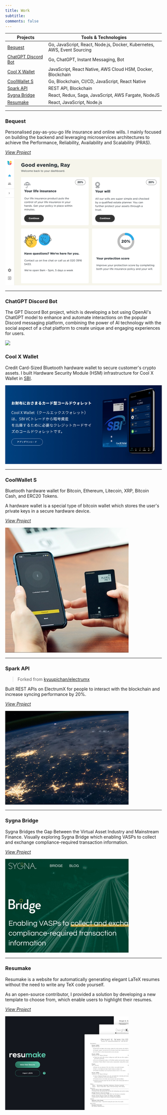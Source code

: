 ```yaml
---
title: Work
subtitle:
comments: false
---
```


| Projects                                    | Tools & Technologies                                                    |
|---------------------------------------------|-------------------------------------------------------------------------|
| [Bequest](#bequest)                         | Go, JavaScript, React, Node.js, Docker, Kubernetes, AWS, Event Sourcing |
| [ChatGPT Discord Bot](#chatgpt-discord-bot) | Go, ChatGPT, Instant Messaging, Bot                                     |
| [Cool X Wallet](#cool-x-wallet)             | JavaScript, React Native, AWS Cloud HSM, Docker, Blockchain             |
| [CoolWallet S](#coolwallet-s)               | Go, Blockchain, CI/CD, JavaScript, React Native                         |
| [Spark API](#spark-api)                     | REST API, Blockchain                                                    |
| [Sygna Bridge](#sygna-bridge)               | React, Redux, Saga, JavaScript, AWS Fargate, NodeJS                     |
| [Resumake](#resumake)                       | React, JavaScript, Node.js                                              |

---

### Bequest

Personalised pay-as-you-go life insurance and online wills.
I mainly focused on building the backend and leveraging microservices architectures to achieve the Performance,
Reliability, Availability and Scalability (PRAS).

_[View Project](https://www.linkedin.com/company/bequestlife/mycompany/)_

![](/img/bequest.png)

---

### ChatGPT Discord Bot

The GPT Discord Bot project, which is developing a bot using OpenAI's ChatGPT model to enhance and automate interactions
on the popular Discord messaging platform, combining the power of AI technology with the social aspect of a chat
platform to create unique and engaging experiences for users.

![](https://user-images.githubusercontent.com/19812545/239699730-28bc4608-871f-4477-bbb4-fcfbbdbe9a27.gif)

### Cool X Wallet

Credit Card-Sized Bluetooth hardware wallet to secure customer's crypto assets.
I built Hardware Security Module (HSM) infrastructure for Cool X Wallet in [SBI](https://www.sbibits.com/).

![](/img/coolx.jpg)

---

### CoolWallet S

Bluetooth hardware wallet for Bitcoin, Ethereum, Litecoin, XRP, Bitcoin Cash, and ERC20 Tokens.

A hardware wallet is a special type of bitcoin wallet which stores the user's private keys in a secure hardware device.

_[View Project](https://www.coolwallet.io/)_

![](/img/coolwallet.jpg)

---

### Spark API

> Forked from [kyuupichan/electrumx](https://github.com/kyuupichan/electrumx)

Built REST APIs on ElectrumX for people to interact with the blockchain and increase syncing performance by 20%.

_[View Project](https://github.com/rayspock/electrumx)_

![](/img/blockchain.jpg)

---

### Sygna Bridge

Sygna Bridges the Gap Between the Virtual Asset Industry and Mainstream Finance. Visually exploring Sygna Bridge which
enabling VASPs to collect and exchange compliance-required transaction information.

_[View Project](https://www.sygna.io/bridge/)_

![](/img/bridge.jpg)

---

### Resumake

Resumake is a website for automatically generating elegant LaTeX resumes without the need to write any TeX code
yourself.

As an open-source contributor, I provided a solution by developing a new template to choose from, which enable users to
highlight their resumes.

_[View Project](https://resumake.io/)_

![](/img/resumake.jpg)
